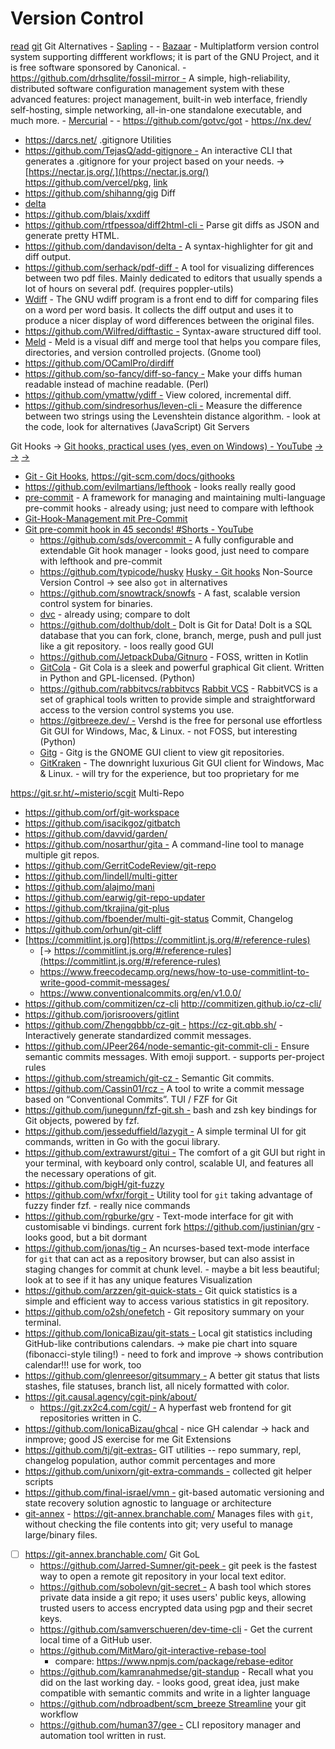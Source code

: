 # Version Control

 [read](https://nvie.com/posts/a-successful-git-branching-model/)
 [git](https://git-scm.com/)
 Git Alternatives
    -  [Sapling](https://sapling-scm.com/) -
    -  [Bazaar](https://www.gnu.org/software/bazaar/) - Multiplatform version control system supporting diffferent workflows; it is part of the GNU Project, and it is free software sponsored by Canonical.
    -  https://github.com/drhsqlite/fossil-mirror - A simple, high-reliability, distributed software configuration management system with these advanced features: project management, built-in web interface, friendly self-hosting, simple networking, all-in-one standalone executable, and much more.
    -  [Mercurial](https://www.mercurial-scm.org/) -
    -  https://github.com/gotvc/got
    - https://nx.dev/
  - https://darcs.net/
 .gitignore Utilities
  -  https://github.com/TejasQ/add-gitignore - An interactive CLI that generates a .gitignore for your project based on your needs. → [https://nectar.js.org/,](https://nectar.js.org/) https://github.com/vercel/pkg, [link](https://stackoverflow.com/questions/70662886/how-to-compile-node-js-to-binary-release-with-native-modules)
  -  https://github.com/shihanng/gig
 Diff
  -  [delta](https://github.com/dandavison/delta)
  -  https://github.com/blais/xxdiff
  -  https://github.com/rtfpessoa/diff2html-cli - Parse git diffs as JSON and generate pretty HTML.
  -  https://github.com/dandavison/delta - A syntax-highlighter for git and diff output.
  -  https://github.com/serhack/pdf-diff - A tool for visualizing differences between two pdf files. Mainly dedicated to editors that usually spends a lot of hours on several pdf. (requires poppler-utils)
  -  [Wdiff](https://www.gnu.org/software/wdiff/) - The GNU wdiff program is a front end to diff for comparing files on a word per word basis. It collects the diff output and uses it to produce a nicer display of word differences between the original files.
  -  https://github.com/Wilfred/difftastic - Syntax-aware structured diff tool.
  -  [Meld](https://meldmerge.org/) - Meld is a visual diff and merge tool that helps you compare files, directories, and version controlled projects. (Gnome tool)
  -  https://github.com/OCamlPro/dirdiff
  -  https://github.com/so-fancy/diff-so-fancy - Make your diffs human readable instead of machine readable. (Perl)
  -  https://github.com/ymattw/ydiff - View colored, incremental diff.
  -  https://github.com/sindresorhus/leven-cli - Measure the difference between two strings using the Levenshtein distance algorithm. - look at the code, look for alternatives (JavaScript)
 Git Servers

 Git Hooks → [Git hooks, practical uses (yes, even on Windows) - YouTube](https://www.youtube.com/watch?v=fMYv6-SZsSo)
[→](https://githooks.com/)
[→](https://www.atlassian.com/git/tutorials/git-hooks)
[→](https://verdantfox.com/blog/view/how-to-use-git-pre-commit-hooks-the-hard-way-and-the-easy-way)
  -  [Git - Git Hooks](https://git-scm.com/book/en/v2/Customizing-Git-Git-Hooks), https://git-scm.com/docs/githooks
  -  https://github.com/evilmartians/lefthook - looks really really good
  -  [pre-commit](https://pre-commit.com/) - A framework for managing and maintaining multi-language pre-commit hooks - already using; just need to compare with lefthook
- [Git-Hook-Management mit Pre-Commit](https://www.dev-insider.de/git-hook-management-mit-pre-commit-a-84e48ab4399984ccf6158c0955e10a18/)
- [Git pre-commit hook in 45 seconds! #Shorts - YouTube](https://www.youtube.com/shorts/d70a8PXbrb8)
  -  https://github.com/sds/overcommit - A fully configurable and extendable Git hook manager - looks good, just need to compare with lefthook and pre-commit
  -  https://github.com/typicode/husky [Husky - Git hooks](https://typicode.github.io/husky/#/)
 Non-Source Version Control → see also `got` in alternatives
  -  https://github.com/snowtrack/snowfs - A fast, scalable version control system for binaries.
  -  [dvc](https://dvc.org/) - already using; compare to dolt
  -  https://github.com/dolthub/dolt - Dolt is Git for Data! Dolt is a SQL database that you can fork, clone, branch, merge, push and pull just like a git repository. - loos really good
 GUI
  -  https://github.com/JetpackDuba/Gitnuro - FOSS, written in Kotlin
  -  [GitCola](https://git-cola.github.io/) - Git Cola is a sleek and powerful graphical Git client. Written in Python and GPL-licensed. (Python)
  -  https://github.com/rabbitvcs/rabbitvcs [Rabbit VCS](http://rabbitvcs.org/) - RabbitVCS is a set of graphical tools written to provide simple and straightforward access to the version control systems you use.
  -  https://gitbreeze.dev/ - Vershd is the free for personal use effortless Git GUI for Windows, Mac, & Linux. - not FOSS, but interesting (Python)
  -  [Gitg](https://wiki.gnome.org/Apps/Gitg) - Gitg is the GNOME GUI client to view git repositories.
  -  [GitKraken](https://www.gitkraken.com/) - The downright luxurious Git GUI client for Windows, Mac & Linux. - will try for the experience, but too proprietary for me

https://git.sr.ht/~misterio/scgit
 Multi-Repo
  -  https://github.com/orf/git-workspace
  -  https://github.com/isacikgoz/gitbatch
  -  https://github.com/davvid/garden/
  -  https://github.com/nosarthur/gita - A command-line tool to manage multiple git repos.
  -  https://github.com/GerritCodeReview/git-repo
  -  https://github.com/lindell/multi-gitter
  -  https://github.com/alajmo/mani
  -  https://github.com/earwig/git-repo-updater
  -  https://github.com/tkrajina/git-plus
  -  https://github.com/fboender/multi-git-status
 Commit, Changelog
  -  https://github.com/orhun/git-cliff
  -  [https://commitlint.js.org](https://commitlint.js.org/#/reference-rules)
      - [→ https://commitlint.js.org/#/reference-rules](https://commitlint.js.org/#/reference-rules)
      - https://www.freecodecamp.org/news/how-to-use-commitlint-to-write-good-commit-messages/
      - https://www.conventionalcommits.org/en/v1.0.0/
  -  https://github.com/commitizen/cz-cli http://commitizen.github.io/cz-cli/
  -  https://github.com/jorisroovers/gitlint
  -  https://github.com/Zhengqbbb/cz-git - https://cz-git.qbb.sh/  - Interactively generate standardized commit messages.
  -  https://github.com/JPeer264/node-semantic-git-commit-cli - Ensure semantic commits messages. With emoji support. - supports per-project rules
  -  https://github.com/streamich/git-cz - Semantic Git commits.
  -  https://github.com/Cassin01/rcz - A tool to write a commit message based on “Conventional Commits”.
 TUI / FZF for Git
  -  https://github.com/junegunn/fzf-git.sh - bash and zsh key bindings for Git objects, powered by fzf.
  -  https://github.com/jesseduffield/lazygit - A simple terminal UI for git commands, written in Go with the gocui library.
  -  https://github.com/extrawurst/gitui - The comfort of a git GUI but right in your terminal, with keyboard only control, scalable UI, and features all the necessary operations of git.
  -  https://github.com/bigH/git-fuzzy
  -  https://github.com/wfxr/forgit - Utility tool for `git` taking advantage of fuzzy finder fzf. - really nice commands
  -  https://github.com/rgburke/grv - Text-mode interface for git with customisable vi bindings. current fork https://github.com/justinian/grv - looks good, but a bit dormant
  -  https://github.com/jonas/tig - An ncurses-based text-mode interface for `git` that can act as a repository browser, but can also assist in staging changes for commit at chunk level. - maybe a bit less beautiful; look at to see if it has any unique features
 Visualization
  -  https://github.com/arzzen/git-quick-stats - Git quick statistics is a simple and efficient way to access various statistics in git repository.
  -  https://github.com/o2sh/onefetch - Git repository summary on your terminal.
  -  https://github.com/IonicaBizau/git-stats - Local git statistics including GitHub-like contributions calendars. → make pie chart into square (fibonacci-style tiling!) - need to fork and improve → shows contribution calendar!!! use for work, too
  -  https://github.com/glenreesor/gitsummary - A better git status that lists stashes, file statuses, branch list, all nicely formatted with color.
  -  https://git.causal.agency/cgit-pink/about/
      -  https://git.zx2c4.com/cgit/ - A hyperfast web frontend for git repositories written in C.
  -  https://github.com/IonicaBizau/ghcal - nice GH calendar → hack and inmprove; good JS exercise for me
 Git Extensions
  -  https://github.com/tj/git-extras- GIT utilities -- repo summary, repl, changelog population, author commit percentages and more
  -  https://github.com/unixorn/git-extra-commands - collected git helper scripts
  -  https://github.com/final-israel/vmn - git-based automatic versioning and state recovery solution agnostic to language or architecture
  -  [git-annex](http://source.git-annex.branchable.com/?p=source.git) - https://git-annex.branchable.com/ Manages files with `git`, without checking the file contents into git; very useful to manage large/binary files.
- [ ] https://git-annex.branchable.com/
 Git GoL
  -  https://github.com/Jarred-Sumner/git-peek - git peek is the fastest way to open a remote git repository in your local text editor.
  -  https://github.com/sobolevn/git-secret - A bash tool which stores private data inside a git repo; it uses users' public keys, allowing trusted users to access encrypted data using pgp and their secret keys.
  -  https://github.com/samverschueren/dev-time-cli - Get the current local time of a GitHub user.
  -  https://github.com/MitMaro/git-interactive-rebase-tool
      - compare:  https://www.npmjs.com/package/rebase-editor
  -  https://github.com/kamranahmedse/git-standup - Recall what you did on the last working day. - looks good, great idea, just make compatible with semantic commits and write in a lighter language
  -  https://github.com/ndbroadbent/scm_breeze Streamline your git workflow
  -  https://github.com/human37/gee - CLI repository manager and automation tool written in rust.